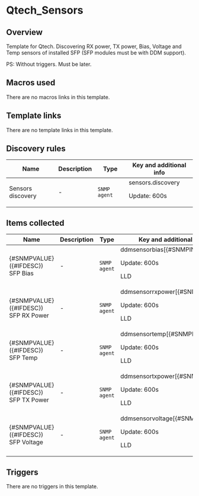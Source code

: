 # Qtech_Sensors

## Overview

Template for Qtech. Discovering RX power, TX power, Bias, Voltage and Temp sensors of installed SFP (SFP modules must be with DDM support).


PS: Without triggers. Must be later.



## Macros used

There are no macros links in this template.

## Template links

There are no template links in this template.

## Discovery rules

|Name|Description|Type|Key and additional info|
|----|-----------|----|----|
|Sensors discovery|<p>-</p>|`SNMP agent`|sensors.discovery<p>Update: 600s</p>|
## Items collected

|Name|Description|Type|Key and additional info|
|----|-----------|----|----|
|{#SNMPVALUE}({#IFDESC}) SFP Bias|<p>-</p>|`SNMP agent`|ddmsensorbias[{#SNMPINDEX}]<p>Update: 600s</p><p>LLD</p>|
|{#SNMPVALUE}({#IFDESC}) SFP RX Power|<p>-</p>|`SNMP agent`|ddmsensorrxpower[{#SNMPINDEX}]<p>Update: 600s</p><p>LLD</p>|
|{#SNMPVALUE}({#IFDESC}) SFP Temp|<p>-</p>|`SNMP agent`|ddmsensortemp[{#SNMPINDEX}]<p>Update: 600s</p><p>LLD</p>|
|{#SNMPVALUE}({#IFDESC}) SFP TX Power|<p>-</p>|`SNMP agent`|ddmsensortxpower[{#SNMPINDEX}]<p>Update: 600s</p><p>LLD</p>|
|{#SNMPVALUE}({#IFDESC}) SFP Voltage|<p>-</p>|`SNMP agent`|ddmsensorvoltage[{#SNMPINDEX}]<p>Update: 600s</p><p>LLD</p>|
## Triggers

There are no triggers in this template.

